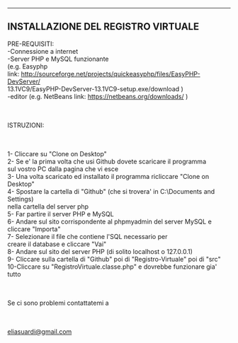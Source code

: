 -------------------------------------------------------------------------------------
INSTALLAZIONE DEL REGISTRO VIRTUALE
-------------------------------------------------------------------------------------

PRE-REQUISITI:
<br/>-Connessione a internet
<br/>-Server PHP e MySQL funzionante 
<br/>(e.g. Easyphp 
<br/> link: http://sourceforge.net/projects/quickeasyphp/files/EasyPHP-DevServer/
<br/> 13.1VC9/EasyPHP-DevServer-13.1VC9-setup.exe/download )
<br/>-editor (e.g. NetBeans link: https://netbeans.org/downloads/ )

<br/><br/>ISTRUZIONI:

<br/><br/>1- Cliccare su "Clone on Desktop"
<br/>2- Se e' la prima volta che usi Github dovete scaricare il programma 
<br/>   sul vostro PC dalla pagina che vi esce
<br/>3- Una volta scaricato ed installato il programma ricliccare "Clone on Desktop"
<br/>4- Spostare la cartella di "Github" (che si trovera' in C:\Documents and Settings\)
<br/>   nella cartella del server php
<br/>5- Far partire il server PHP e MySQL
<br/>6- Andare sul sito corrispondente al phpmyadmin del server MySQL e cliccare "Importa"
<br/>7- Selezionare il file che contiene l'SQL necessario per 
<br/>   creare il database e cliccare "Vai"
<br/>8- Andare sul sito del server PHP (di solito localhost o 127.0.0.1)
<br/>9- Cliccare sulla cartella di "Github" poi di "Registro-Virtuale" poi di "src" 
<br/>10-Cliccare su "RegistroVirtuale.classe.php" e dovrebbe funzionare gia' tutto

<br/><br/>Se ci sono problemi contattatemi a 

<br/><br/>eliasuardi@gmail.com
